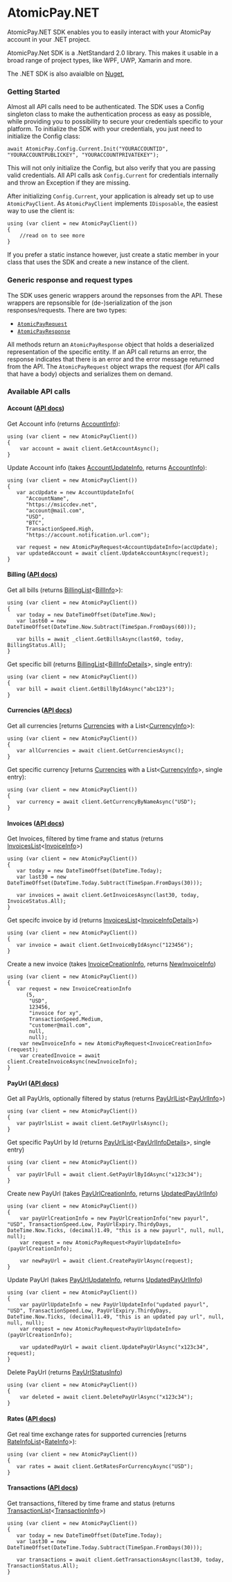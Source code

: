 # AtomicPay.NET
AtomicPay.NET SDK enables you to easily interact with your AtomicPay account in your .NET project.

AtomicPay.Net SDK is a .NetStandard 2.0 library. This makes it usable in a broad range of project types, like WPF, UWP, Xamarin and more.

The .NET SDK is also avaialble on [Nuget](https://www.nuget.org/packages/AtomicPay.Net),

### Getting Started

Almost all API calls need to be authenticated. The SDK uses a Config singleton class to make the authentication process as easy as possible, while providing you to possibility to secure your credentials specific to your platform. To initialize the SDK with your credentials, you just need to initialize the Config class:

```
await AtomicPay.Config.Current.Init("YOURACCOUNTID", "YOURACCOUNTPUBLICKEY", "YOURACCOUNTPRIVATEKEY");
```

This will not only initialize the Config, but also verify that you are passing valid credentials. All API calls ask `Config.Current` for credentials internally and throw an Exception if they are missing. 

After initializing `Config.Current`, your application is already set up to use `AtomicPayClient`. As `AtomicPayClient` implements `IDisposable`, the easiest way to use the client is:

```
using (var client = new AtomicPayClient())
{
	//read on to see more
}
```

If you prefer a static instance however, just create a static member in your class that uses the SDK and create a new instance of the client.

### Generic response and request types
The SDK uses generic wrappers around the repsonses from the API. These wrappers are repsonsible for (de-)serialization of the json responses/requests. There are two types:

+ [`AtomicPayRequest`](https://github.com/MSiccDev/AtomicPay.NET/blob/master/AtomicPay/Model/AtomicPayRequest.cs)
+ [`AtomicPayResponse`](https://github.com/MSiccDev/AtomicPay.NET/blob/master/AtomicPay/Model/AtomicPayResponse.cs)

All methods return an `AtomicPayResponse` object that holds a deserialized representation of the specific entity. If an API call returns an error, the response indicates that there is an error and the error message returned from the API. The `AtomicPayRequest` object wraps the request (for API calls that have a body) objects and serializes them on demand.

### Available API calls
#### Account ([API docs](https://atomicpay.io/api/en#resource-Account))
Get Account info (returns [AccountInfo](https://github.com/MSiccDev/AtomicPay.NET/blob/master/AtomicPay/Entity/AccountInfo.cs)):
```
using (var client = new AtomicPayClient())
{
    var account = await client.GetAccountAsync();
}
```

Update Account info (takes [AccountUpdateInfo](https://github.com/MSiccDev/AtomicPay.NET/blob/master/AtomicPay/Entity/AccountUpdateInfo.cs), returns [AccountInfo](https://github.com/MSiccDev/AtomicPay.NET/blob/master/AtomicPay/Entity/AccountInfo.cs)):
```
using (var client = new AtomicPayClient())
{
   var accUpdate = new AccountUpdateInfo(
      "AccountName",
      "https://msiccdev.net",
      "account@mail.com",
      "USD",
      "BTC",
      TransactionSpeed.High,
      "https://account.notification.url.com");

   var request = new AtomicPayRequest<AccountUpdateInfo>(accUpdate);
   var updatedAccount = await client.UpdateAccountAsync(request);
}
```

#### Billing ([API docs](https://atomicpay.io/api/en#resource-Billing))
Get all bills (returns [BillingList](https://github.com/MSiccDev/AtomicPay.NET/blob/master/AtomicPay/Entity/BillingList.cs)<[BillInfo](https://github.com/MSiccDev/AtomicPay.NET/blob/master/AtomicPay/Entity/BillInfo.cs)>):
```
using (var client = new AtomicPayClient())
{
   var today = new DateTimeOffset(DateTime.Now);
   var last60 = new DateTimeOffset(DateTime.Now.Subtract(TimeSpan.FromDays(60)));

   var bills = await _client.GetBillsAsync(last60, today, BillingStatus.All);
}
```
Get specific bill (returns [BillingList](https://github.com/MSiccDev/AtomicPay.NET/blob/master/AtomicPay/Entity/BillingList.cs)<[BillInfoDetails](https://github.com/MSiccDev/AtomicPay.NET/blob/master/AtomicPay/Entity/BillinfoDetails.cs)>, single entry):
```
using (var client = new AtomicPayClient())
{
   var bill = await client.GetBillByIdAsync("abc123");
}
```

#### Currencies ([API docs](https://atomicpay.io/api/en#resource-Currencies))
Get all currencies [returns [Currencies](https://github.com/MSiccDev/AtomicPay.NET/blob/master/AtomicPay/Entity/Currencies.cs) with a List<[CurrencyInfo](https://github.com/MSiccDev/AtomicPay.NET/blob/master/AtomicPay/Entity/CurrencyInfo.cs)>):
```
using (var client = new AtomicPayClient())
{
   var allCurrencies = await client.GetCurrenciesAsync();
}
```
Get specific currency [returns [Currencies](https://github.com/MSiccDev/AtomicPay.NET/blob/master/AtomicPay/Entity/Currencies.cs) with a List<[CurrencyInfo](https://github.com/MSiccDev/AtomicPay.NET/blob/master/AtomicPay/Entity/CurrencyInfo.cs)>, single entry):
```
using (var client = new AtomicPayClient())
{
   var currency = await client.GetCurrencyByNameAsync("USD");
}
```

#### Invoices ([API docs](https://atomicpay.io/api/en#resource-Invoices))
Get Invoices, filtered by time frame and status (returns [InvoicesList](https://github.com/MSiccDev/AtomicPay.NET/blob/master/AtomicPay/Entity/InvoicesList.cs)<[InvoiceInfo](https://github.com/MSiccDev/AtomicPay.NET/blob/master/AtomicPay/Entity/InvoiceInfo.cs)>)
```
using (var client = new AtomicPayClient())
{
   var today = new DateTimeOffset(DateTime.Today);
   var last30 = new DateTimeOffset(DateTime.Today.Subtract(TimeSpan.FromDays(30)));

   var invoices = await client.GetInvoicesAsync(last30, today, InvoiceStatus.All);
}
```

Get specifc invoice by id (returns [InvoicesList](https://github.com/MSiccDev/AtomicPay.NET/blob/master/AtomicPay/Entity/InvoicesList.cs)<[InvoiceInfoDetails](https://github.com/MSiccDev/AtomicPay.NET/blob/master/AtomicPay/Entity/InvoiceInfoDetails.cs)>)
```
using (var client = new AtomicPayClient())
{
   var invoice = await client.GetInvoiceByIdAsync("123456");
}
```

Create a new invoice (takes [InvoiceCreationInfo](https://github.com/MSiccDev/AtomicPay.NET/blob/master/AtomicPay/Entity/InvoiceCreationInfo.cs), returns [NewInvoiceInfo](https://github.com/MSiccDev/AtomicPay.NET/blob/master/AtomicPay/Entity/NewInvoiceInfo.cs))
```
using (var client = new AtomicPayClient())
{
   var request = new InvoiceCreationInfo
      (5,
       "USD",
       123456,
       "invoice for xy",
       TransactionSpeed.Medium,
       "customer@mail.com",
       null,
       null);
    var newInvoiceInfo = new AtomicPayRequest<InvoiceCreationInfo>(request);
    var createdInvoice = await client.CreateInvoiceAsync(newInvoiceInfo);
}
```

#### PayUrl ([API docs](https://atomicpay.io/api/en#resource-PayURL))
Get all PayUrls, optionally filtered by status (returns [PayUrlList](https://github.com/MSiccDev/AtomicPay.NET/blob/master/AtomicPay/Entity/PayUrlList.cs)<[PayUrlInfo](https://github.com/MSiccDev/AtomicPay.NET/blob/master/AtomicPay/Entity/PayUrlInfo.cs)>)
```
using (var client = new AtomicPayClient())
{
   var payUrlsList = await client.GetPayUrlsAsync();
}
```

Get specific PayUrl by Id (returns [PayUrlList](https://github.com/MSiccDev/AtomicPay.NET/blob/master/AtomicPay/Entity/PayUrlList.cs)<[PayUrlInfoDetails](https://github.com/MSiccDev/AtomicPay.NET/blob/master/AtomicPay/Entity/PayUrlInfoDetails.cs)>, single entry)
```
using (var client = new AtomicPayClient())
{
   var payUrlFull = await client.GetPayUrlByIdAsync("x123c34");
}
```

Create new PayUrl (takes [PayUrlCreationInfo](https://github.com/MSiccDev/AtomicPay.NET/blob/master/AtomicPay/Entity/PayUrlCreationInfo.cs), returns [UpdatedPayUrlInfo](https://github.com/MSiccDev/AtomicPay.NET/blob/master/AtomicPay/Entity/UpdatedPayUrlInfo.cs))
```
using (var client = new AtomicPayClient())
{
    var payUrlCreationInfo = new PayUrlCreationInfo("new payurl", "USD", TransactionSpeed.Low, PayUrlExpiry.ThirdyDays, DateTime.Now.Ticks, (decimal)1.49, "this is a new payurl", null, null, null);
    var request = new AtomicPayRequest<PayUrlUpdateInfo>(payUrlCreationInfo);

    var newPayUrl = await client.CreatePayUrlAsync(request);
}
```

Update PayUrl (takes [PayUrlUpdateInfo](https://github.com/MSiccDev/AtomicPay.NET/blob/master/AtomicPay/Entity/PayUrlUpdateInfo.cs), returns [UpdatedPayUrlInfo](https://github.com/MSiccDev/AtomicPay.NET/blob/master/AtomicPay/Entity/UpdatedPayUrlInfo.cs))
```
using (var client = new AtomicPayClient())
{
    var payUrlUpdateInfo = new PayUrlUpdateInfo("updated payurl", "USD", TransactionSpeed.Low, PayUrlExpiry.ThirdyDays, DateTime.Now.Ticks, (decimal)1.49, "this is an updated pay url", null, null, null);
    var request = new AtomicPayRequest<PayUrlUpdateInfo>(payUrlCreationInfo);

    var updatedPayUrl = await client.UpdatePayUrlAsync("x123c34", request);
}
```

Delete PayUrl (returns [PayUrlStatusInfo](https://github.com/MSiccDev/AtomicPay.NET/blob/master/AtomicPay/Entity/PayUrlStatusInfo.cs))
```
using (var client = new AtomicPayClient())
{
    var deleted = await client.DeletePayUrlAsync("x123c34");
}
```


#### Rates ([API docs](https://atomicpay.io/api/en#resource-Rates))
Get real time exchange rates for supported currencies [returns [RateInfoList](https://github.com/MSiccDev/AtomicPay.NET/blob/master/AtomicPay/Entity/RateInfoList.cs)<[RateInfo](https://github.com/MSiccDev/AtomicPay.NET/blob/master/AtomicPay/Entity/RateInfo.cs)>):
```
using (var client = new AtomicPayClient())
{
   var rates = await client.GetRatesForCurrencyAsync("USD");
}
```

#### Transactions ([API docs](https://atomicpay.io/api/en#resource-Transactions))
Get transactions, filtered by time frame and status (returns [TransactionList](https://github.com/MSiccDev/AtomicPay.NET/blob/master/AtomicPay/Entity/TransactionList.cs)<[TransactionInfo](https://github.com/MSiccDev/AtomicPay.NET/blob/master/AtomicPay/Entity/TransactionInfo.cs)>)
```
using (var client = new AtomicPayClient())
{
   var today = new DateTimeOffset(DateTime.Today);
   var last30 = new DateTimeOffset(DateTime.Today.Subtract(TimeSpan.FromDays(30)));

   var transactions = await client.GetTransactionsAsync(last30, today, TransactionStatus.All);
}
```










